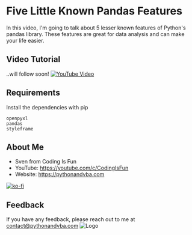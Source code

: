 # Five Little Known Pandas Features
In this video, I'm going to talk about 5 lesser known features of Python's pandas library. These features are great for data analysis and can make your life easier.


## Video Tutorial
..will follow soon!
[![YouTube Video](https://img.youtube.com/vi/XXX/0.jpg)](https://youtu.be/XXX)


## Requirements
Install the dependencies with pip
```
openpyxl
pandas
styleframe
```

## About Me
- Sven from Coding Is Fun
- YouTube: https://youtube.com/c/CodingIsFun
- Website: https://pythonandvba.com

[![ko-fi](https://ko-fi.com/img/githubbutton_sm.svg)](https://ko-fi.com/X7X47Q0EG)

## Feedback
If you have any feedback, please reach out to me at contact@pythonandvba.com
![Logo](https://www.pythonandvba.com/banner-img)
